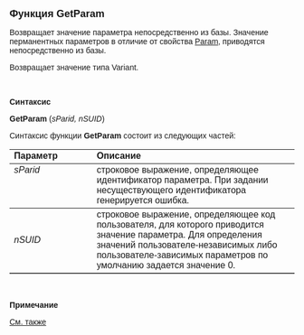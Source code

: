 <html>
<head>
<title>GetParam</title>
</head>

<body>

<p><font size="4" face="Arial"><strong>Функция GetParam</strong></font></p>

<p><font face="Arial">Возвращает значение параметра непосредственно из 
базы. Значение перманентных параметров в отличие от свойства <a href="Param.html">
Param</a>, приводятся непосредственно из базы.</font></p>

<p class="label"><font face="Arial">Возвращает значение типа Variant.</font></p>

<p class="label">&nbsp;</p>

<p class="label"><font face="Arial"><b>Синтаксис</b></font></p>

<p><font face="Arial"><strong>GetParam</strong> (<em>sParid, nSUID</em>)</font></p>

<p><font face="Arial">Синтаксис функции <strong>GetParam</strong>
состоит из следующих частей:</font></p>

<table border="1" cellPadding="5" cols="2" frame="below" rules="rows">
<TBODY>
  <tr vAlign="top">
    <td class="label" width="29%"><font face="Arial"><b>Параметр</b></font></td>
    <td class="label" width="71%"><font face="Arial"><strong>Описание</strong></font></td>
  </tr>
  <tr vAlign="top">
    <td width="29%"><em><font face="Arial">sParid</font></em></td>
    <td width="71%"><font face="Arial">строковое выражение, 
	определяющее идентификатор параметра. При задании несуществующего 
	идентификатора генерируется ошибка.</font></td>
  </tr>
  <tr>
    <td width="29%"><font face="Arial"><em>nSUID</em></font></td>
    <td width="71%"><font face="Arial">строковое выражение, 
	определяющее код пользователя, для которого приводится значение параметра. 
	Для определения значений пользователе-независимых либо &nbsp; 
	пользователе-зависимых параметров по умолчанию задается значение 0.</font></td>
  </tr>
</TBODY>
</table>

<p class="label">&nbsp;</p>

<p class="label"><font face="Arial"><b>Примечание</b></font></p>

<p class="label"><a href="SetParam.html"><font face="Arial">См. также</font></a></p>
</body>
</html>
